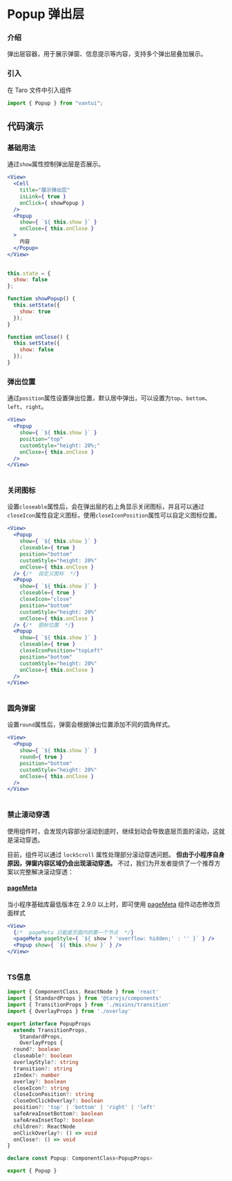 # Popup 弹出层

### 介绍

弹出层容器，用于展示弹窗、信息提示等内容，支持多个弹出层叠加展示。

### 引入

在 Taro 文件中引入组件

```js
import { Popup } from "vantui"; 
```

## 代码演示

### 基础用法

通过`show`属性控制弹出层是否展示。

```jsx
<View>
  <Cell
    title="展示弹出层"
    isLink={ true }
    onClick={ showPopup }
  />
  <Popup
    show={ `${ this.show }` }
    onClose={ this.onClose }
  >
    内容
  </Popup>
</View>
 
```

```js
this.state = {
  show: false
};

function showPopup() {
  this.setState({
    show: true
  });
}

function onClose() {
  this.setState({
    show: false
  });
} 
```

### 弹出位置

通过`position`属性设置弹出位置，默认居中弹出，可以设置为`top`、`bottom`、`left`、`right`。

```jsx
<View>
  <Popup
    show={ `${ this.show }` }
    position="top"
    customStyle="height: 20%;"
    onClose={ this.onClose }
  />
</View>
 
```

### 关闭图标

设置`closeable`属性后，会在弹出层的右上角显示关闭图标，并且可以通过`closeIcon`属性自定义图标，使用`closeIconPosition`属性可以自定义图标位置。

```jsx
<View>
  <Popup
    show={ `${ this.show }` }
    closeable={ true }
    position="bottom"
    customStyle="height: 20%"
    onClose={ this.onClose }
  /> {/*  自定义图标  */}
  <Popup
    show={ `${ this.show }` }
    closeable={ true }
    closeIcon="close"
    position="bottom"
    customStyle="height: 20%"
    onClose={ this.onClose }
  /> {/*  图标位置  */}
  <Popup
    show={ `${ this.show }` }
    closeable={ true }
    closeIconPosition="topLeft"
    position="bottom"
    customStyle="height: 20%"
    onClose={ this.onClose }
  />
</View>
 
```

### 圆角弹窗

设置`round`属性后，弹窗会根据弹出位置添加不同的圆角样式。

```jsx
<View>
  <Popup
    show={ `${ this.show }` }
    round={ true }
    position="bottom"
    customStyle="height: 20%"
    onClose={ this.onClose }
  />
</View>
 
```

### 禁止滚动穿透

使用组件时，会发现内容部分滚动到底时，继续划动会导致底层页面的滚动，这就是滚动穿透。

目前，组件可以通过 `lockScroll` 属性处理部分滚动穿透问题。 **但由于小程序自身原因，弹窗内容区域仍会出现滚动穿透。** 不过，我们为开发者提供了一个推荐方案以完整解决滚动穿透：

#### [pageMeta](https://developers.weixin.qq.com/miniprogram/dev/component/pageMeta.html)

当小程序基础库最低版本在 2.9.0 以上时，即可使用 [pageMeta](https://developers.weixin.qq.com/miniprogram/dev/component/pageMeta.html) 组件动态修改页面样式

```jsx
<View>
  {/*  pageMeta 只能是页面内的第一个节点  */}
  <pageMeta pageStyle={ `${ show ? 'overflow: hidden;' : '' }` } />
  <Popup show={ `${ this.show }` } />
</View>
 
```
### TS信息
```ts 
import { ComponentClass, ReactNode } from 'react'
import { StandardProps } from '@tarojs/components'
import { TransitionProps } from './mixins/transition'
import { OverlayProps } from './overlay'

export interface PopupProps
  extends TransitionProps,
    StandardProps,
    OverlayProps {
  round?: boolean
  closeable?: boolean
  overlayStyle?: string
  transition?: string
  zIndex?: number
  overlay?: boolean
  closeIcon?: string
  closeIconPosition?: string
  closeOnClickOverlay?: boolean
  position?: 'top' | 'bottom' | 'right' | 'left'
  safeAreaInsetBottom?: boolean
  safeAreaInsetTop?: boolean
  children?: ReactNode
  onClickOverlay?: () => void
  onClose?: () => void
}

declare const Popup: ComponentClass<PopupProps>

export { Popup }
```